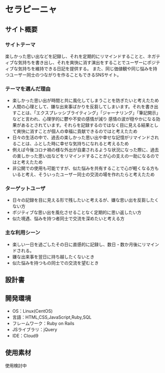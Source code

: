 # セラピーニャ

## サイト概要
### サイトテーマ
楽しかった思い出などを記録し、それを定期的にリマインドすることと、ネガティブな気持ちを書き出し、それを爽快に消す演出をすることでユーザーにポジティブな気持ちを維持できる日記を提供する。
また、同じ価値観や同じ悩みを持つユーザー同士のつながりを作ることもできるSNSサイト。

### テーマを選んだ理由
- 楽しかった思い出が時間と共に風化してしまうことを防ぎたいと考えたため
- 人間の心理として、嫌な出来事ばかりを反芻してしまいます。それを書き出すことは、「エクスプレッシブライティング」「ジャーナリング」「筆記開示」などと言われ、心理学的に鬱や不安の感情が減り
感情の波が穏やかになる効果があるとされています。それらを記録するのではなく目に見える結果として爽快に消すことが個人の幸福に貢献できるのではと考えたため
- 日々の生活の中で、過去の楽しかった思い出や幸せな記憶がリマインドされることは、ふとした時に幸せな気持ちになれると考えるため
- 例えば今後コロナ禍の様な外出が自粛されるような状況になった際に、過去の楽しかった思い出などをリマインドすることが心の支えの一助になるのではと考えたため
- 非公開での使用も可能ですが、似た悩みを共有することで心が軽くなる方もいると考え、そういったユーザー同士の交流の場を作れたらと考えたため

### ターゲットユーザ
- 日々の記録を目に見える形で残したいと考えるが、嫌な思い出を反芻したくない方
- ポジティブな思い出を風化させることなく定期的に思い返したい方
- 似た境遇、悩みを持つ者同士で交流を深めたいと考える方

### 主な利用シーン
- 楽しい一日を過ごしたその日に直感的に記録し、数日・数か月後にリマインドされる。
- 嫌な出来事を翌日に持ち越したくないとき
- 似た悩みを持つもの同士での交流を望むとき

## 設計書


## 開発環境
- OS：Linux(CentOS)
- 言語：HTML,CSS,JavaScript,Ruby,SQL
- フレームワーク：Ruby on Rails
- JSライブラリ：jQuery
- IDE：Cloud9

## 使用素材
使用検討中